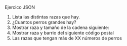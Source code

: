 

Ejercico JSON

1. Lista las distintas razas que hay. 
2. ¿Cuantos perros grandes hay? 
3. Mostrar raza y tamaño de la cadena siguiente:
4. Mostrar raza y barrio del siguiente código postal
5. Las razas que tengan más de XX números de perros
